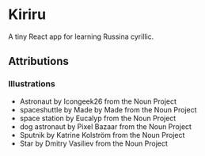 # Kiriru

A tiny React app for learning Russina cyrillic.

## Attributions

### Illustrations

-   Astronaut by Icongeek26 from the Noun Project
-   spaceshuttle by Made by Made from the Noun Project
-   space station by Eucalyp from the Noun Project
-   dog astronaut by Pixel Bazaar from the Noun Project
-   Sputnik by Katrine Kolström from the Noun Project
-   Star by Dmitry Vasiliev from the Noun Project
